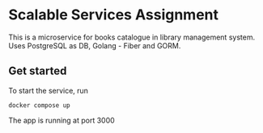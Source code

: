# Scalable Services Assignment

This is a microservice for books catalogue in library management system. Uses PostgreSQL as DB, Golang - Fiber and GORM.

## Get started

To start the service, run 
```
docker compose up
```

The app is running at port 3000